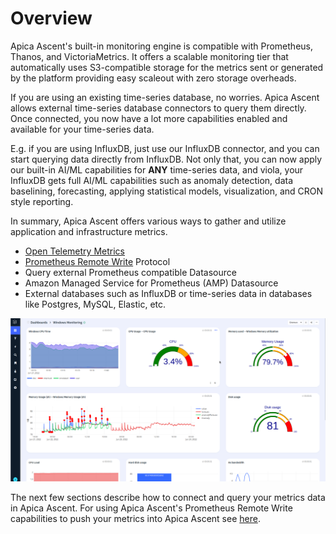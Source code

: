 # Overview

Apica Ascent's built-in monitoring engine is compatible with Prometheus, Thanos, and VictoriaMetrics. It offers a scalable monitoring tier that automatically uses S3-compatible storage for the metrics sent or generated by the platform providing easy scaleout with zero storage overheads.&#x20;

If you are using an existing time-series database, no worries. Apica Ascent allows external time-series database connectors to query them directly. Once connected, you now have a lot more capabilities enabled and available for your time-series data.&#x20;

E.g. if you are using InfluxDB, just use our InfluxDB connector, and you can start querying data directly from InfluxDB. Not only that, you can now apply our built-in AI/ML capabilities for **ANY** time-series data, and viola, your InfluxDB gets full AI/ML capabilities such as anomaly detection, data baselining, forecasting, applying statistical models, visualization, and CRON style reporting.

In summary, Apica Ascent offers various ways to gather and utilize application and infrastructure metrics.

* [Open Telemetry Metrics](../../integrations/opentelemetry.md)
* [Prometheus Remote Write](../../integrations/prometheus/prometheus-remote-write.md) Protocol
* Query external Prometheus compatible Datasource
* Amazon Managed Service for Prometheus (AMP) Datasource
* External databases such as InfluxDB or time-series data in databases like Postgres, MySQL, Elastic, etc.

![A sample Prometheus dashboard with anomaly detection](<../../.gitbook/assets/image (125).png>)

The next few sections describe how to connect and query your metrics data in Apica Ascent. For using Apica Ascent's Prometheus Remote Write capabilities to push your metrics into Apica Ascent see [here](../../integrations/prometheus/prometheus-remote-write.md).
